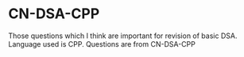 # CN-DSA-CPP
Those questions which I think are important for revision of basic DSA.
Language used is CPP.
Questions are from CN-DSA-CPP
